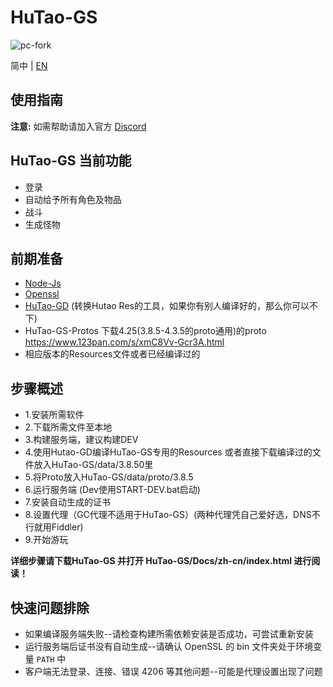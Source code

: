 # HuTao-GS

![pc-fork](./pc-fork.jpg)
<!-- Source: https://raw.githubusercontent.com/crowity/HuTao-GS/master/pc-forkk.jpg -->

简中 | [EN](README_EN.md) 

## 使用指南

**注意:** 如需帮助请加入官方 [Discord](https://discord.gg/4tZ96QMvHq)

## HuTao-GS 当前功能

* 登录
* 自动给予所有角色及物品
* 战斗
* 生成怪物

## 前期准备 ##

* [Node-Js](https://nodejs.org/en/)
* [Openssl](https://slproweb.com/products/Win32OpenSSL.html)
* [HuTao-GD](https://github.com/NotArandomGUY/HuTao-GD) (转换Hutao Res的工具，如果你有别人编译好的，那么你可以不下)
* HuTao-GS-Protos 下载4.25(3.8.5-4.3.5的proto通用)的proto https://www.123pan.com/s/xmC8Vv-Gcr3A.html 
* 相应版本的Resources文件或者已经编译过的

## 步骤概述 ##
* 1.安装所需软件
* 2.下载所需文件至本地
* 3.构建服务端，建议构建DEV
* 4.使用Hutao-GD编译HuTao-GS专用的Resources 或者直接下载编译过的文件放入HuTao-GS/data/3.8.50里
* 5.将Proto放入HuTao-GS/data/proto/3.8.5
* 6.运行服务端 (Dev使用START-DEV.bat启动)
* 7.安装自动生成的证书
* 8.设置代理（GC代理不适用于HuTao-GS）(两种代理凭自己爱好选，DNS不行就用Fiddler)
* 9.开始游玩

**详细步骤请下载HuTao-GS 并打开 HuTao-GS/Docs/zh-cn/index.html 进行阅读！**

## 快速问题排除 ##

* 如果编译服务端失败--请检查构建所需依赖安装是否成功，可尝试重新安装
* 运行服务端后证书没有自动生成--请确认 OpenSSL 的 bin 文件夹处于环境变量 `PATH` 中
* 客户端无法登录、连接、错误 4206 等其他问题--可能是代理设置出现了问题
